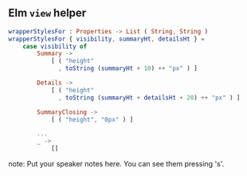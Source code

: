##  Elm `view` helper

```elm
wrapperStylesFor : Properties -> List ( String, String )
wrapperStylesFor { visibility, summaryHt, detailsHt } =
    case visibility of
        Summary ->
            [ ( "height"
              , toString (summaryHt + 10) ++ "px" ) ]

        Details ->
            [ ( "height"
              , toString (summaryHt + detailsHt + 20) ++ "px" ) ]

        SummaryClosing ->
            [ ( "height", "0px" ) ]

        ...
        _ ->
            []
```

note:
    Put your speaker notes here.
    You can see them pressing 's'.
